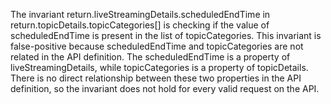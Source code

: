 The invariant return.liveStreamingDetails.scheduledEndTime in return.topicDetails.topicCategories[] is checking if the value of scheduledEndTime is present in the list of topicCategories. This invariant is false-positive because scheduledEndTime and topicCategories are not related in the API definition. The scheduledEndTime is a property of liveStreamingDetails, while topicCategories is a property of topicDetails. There is no direct relationship between these two properties in the API definition, so the invariant does not hold for every valid request on the API.

